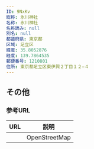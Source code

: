 ```yaml
---
ID: 9NxKv
総称: 氷川神社
名称: 氷川神社
名称読み: null
別名: null
都道府県: 東京都
区域: 足立区
緯度: 35.8052876
経度: 139.7864535
郵便番号: 1210801
住所: 東京都足立区東伊興２丁目１２−４
---
```


## その他

### 参考URL

| URL | 説明          |
| --- | ------------- |
|     | OpenStreetMap |
